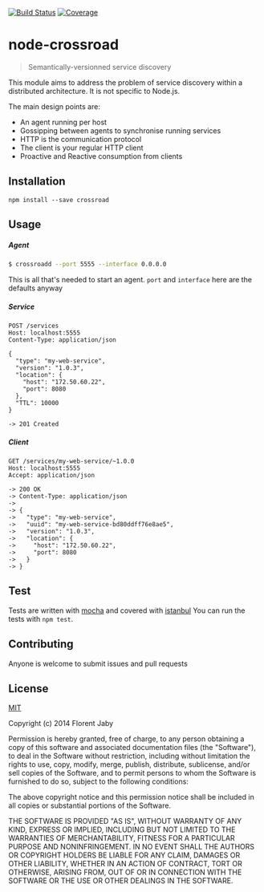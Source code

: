 [![Build Status][travis-image]][travis-url] [![Coverage][coveralls-image]][coveralls-url]

node-crossroad
==================

> Semantically-versionned service discovery

This module aims to address the problem of service discovery within
a distributed architecture. It is not specific to Node.js.

The main design points are:

* An agent running per host
* Gossipping between agents to synchronise running services
* HTTP is the communication protocol
* The client is your regular HTTP client
* Proactive and Reactive consumption from clients

Installation
------------

    npm install --save crossroad

Usage
-----

##### Agent

```bash
$ crossroadd --port 5555 --interface 0.0.0.0
```

This is all that's needed to start an agent. `port` and `interface` here are the defaults anyway

##### Service

```http
POST /services
Host: localhost:5555
Content-Type: application/json

{
  "type": "my-web-service",
  "version": "1.0.3",
  "location": {
    "host": "172.50.60.22",
    "port": 8080
  },
  "TTL": 10000
}

-> 201 Created
```

##### Client

```http
GET /services/my-web-service/~1.0.0
Host: localhost:5555
Accept: application/json

-> 200 OK
-> Content-Type: application/json
-> 
-> {
->   "type": "my-web-service",
->   "uuid": "my-web-service-bd80ddff76e8ae5",
->   "version": "1.0.3",
->   "location": {
->     "host": "172.50.60.22",
->     "port": 8080
->   }
-> }
```

Test
----

Tests are written with [mocha][mocha-url] and covered with [istanbul][istanbul-url]
You can run the tests with `npm test`.

Contributing
------------

Anyone is welcome to submit issues and pull requests


License
-------

[MIT](http://opensource.org/licenses/MIT)

Copyright (c) 2014 Florent Jaby

Permission is hereby granted, free of charge, to any person obtaining a copy of this software and associated documentation files (the "Software"), to deal in the Software without restriction, including without limitation the rights to use, copy, modify, merge, publish, distribute, sublicense, and/or sell copies of the Software, and to permit persons to whom the Software is furnished to do so, subject to the following conditions:

The above copyright notice and this permission notice shall be included in all copies or substantial portions of the Software.

THE SOFTWARE IS PROVIDED "AS IS", WITHOUT WARRANTY OF ANY KIND, EXPRESS OR IMPLIED, INCLUDING BUT NOT LIMITED TO THE WARRANTIES OF MERCHANTABILITY, FITNESS FOR A PARTICULAR PURPOSE AND NONINFRINGEMENT. IN NO EVENT SHALL THE AUTHORS OR COPYRIGHT HOLDERS BE LIABLE FOR ANY CLAIM, DAMAGES OR OTHER LIABILITY, WHETHER IN AN ACTION OF CONTRACT, TORT OR OTHERWISE, ARISING FROM, OUT OF OR IN CONNECTION WITH THE SOFTWARE OR THE USE OR OTHER DEALINGS IN THE SOFTWARE.


[travis-image]: http://img.shields.io/travis/Floby/node-crossroad/master.svg?style=flat
[travis-url]: https://travis-ci.org/Floby/node-crossroad
[coveralls-image]: http://img.shields.io/coveralls/Floby/node-crossroad/master.svg?style=flat
[coveralls-url]: https://coveralls.io/r/Floby/node-crossroad
[mocha-url]: https://github.com/visionmedia/mocha
[istanbul-url]: https://github.com/gotwarlost/istanbul
